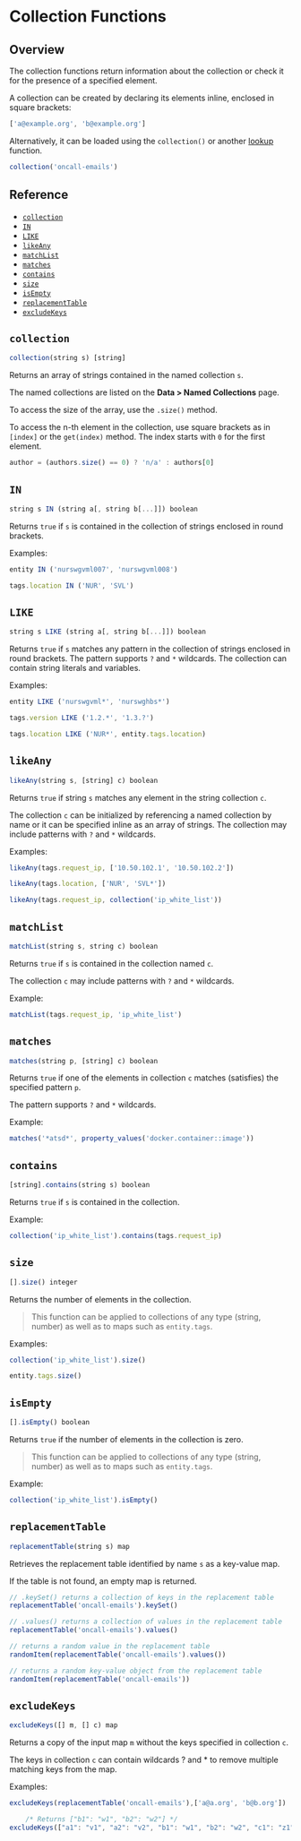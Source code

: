 # Collection Functions

## Overview

The collection functions return information about the collection or check it for the presence of a specified element.

A collection can be created by declaring its elements inline, enclosed in square brackets:

```javascript
['a@example.org', 'b@example.org']
```

Alternatively, it can be loaded using the `collection()` or another [lookup](functions-lookup.md) function.

```javascript
collection('oncall-emails')
```

## Reference

* [`collection`](#collection)
* [`IN`](#in)
* [`LIKE`](#like)
* [`likeAny`](#likeany)
* [`matchList`](#matchlist)
* [`matches`](#matches)
* [`contains`](#contains)
* [`size`](#size)
* [`isEmpty`](#isempty)
* [`replacementTable`](#replacementtable)
* [`excludeKeys`](#excludekeys)

## `collection`

```javascript
collection(string s) [string]
```

Returns an array of strings contained in the named collection `s`.

The named collections are listed on the **Data > Named Collections** page.

To access the size of the array, use the `.size()` method.

To access the n-th element in the collection, use square brackets as in `[index]` or the `get(index)` method. The index starts with `0` for the first element.

```javascript
author = (authors.size() == 0) ? 'n/a' : authors[0]
```

## `IN`

```javascript
string s IN (string a[, string b[...]]) boolean
```

Returns `true` if `s` is contained in the collection of strings enclosed in round brackets.

Examples:

```javascript
entity IN ('nurswgvml007', 'nurswgvml008')
```

```javascript
tags.location IN ('NUR', 'SVL')
```

## `LIKE`

```javascript
string s LIKE (string a[, string b[...]]) boolean
```

Returns `true` if `s` matches any pattern in the collection of strings enclosed in round brackets. The pattern supports `?` and `*` wildcards. The collection can contain string literals and variables.

Examples:

```javascript
entity LIKE ('nurswgvml*', 'nurswghbs*')
```

```javascript
tags.version LIKE ('1.2.*', '1.3.?')
```

```javascript
tags.location LIKE ('NUR*', entity.tags.location)
```

## `likeAny`

```javascript
likeAny(string s, [string] c) boolean
```

Returns `true` if string `s` matches any element in the string collection `c`.

The collection `c` can be initialized by referencing a named collection by name or it can be specified inline as an array of strings. The collection may include patterns with `?` and `*` wildcards.

Examples:

```javascript
likeAny(tags.request_ip, ['10.50.102.1', '10.50.102.2'])
```

```javascript
likeAny(tags.location, ['NUR', 'SVL*'])
```

```javascript
likeAny(tags.request_ip, collection('ip_white_list'))
```

## `matchList`

```javascript
matchList(string s, string c) boolean
```

Returns `true` if `s` is contained in the collection named `c`.

The collection `c` may include patterns with `?` and `*` wildcards.

Example:

```javascript
matchList(tags.request_ip, 'ip_white_list')
```

## `matches`

```javascript
matches(string p, [string] c) boolean
```

Returns `true` if one of the elements in collection `c` matches (satisfies) the specified pattern `p`.

The pattern supports `?` and `*` wildcards.

Example:

```javascript
matches('*atsd*', property_values('docker.container::image'))
```

## `contains`

```javascript
[string].contains(string s) boolean
```

Returns `true` if `s` is contained in the collection.

Example:

```javascript
collection('ip_white_list').contains(tags.request_ip)
```

## `size`

```javascript
[].size() integer
```

Returns the number of elements in the collection.

> This function can be applied to collections of any type (string, number) as well as to maps such as `entity.tags`.

Examples:

```javascript
collection('ip_white_list').size()
```

```javascript
entity.tags.size()
```

## `isEmpty`

```javascript
[].isEmpty() boolean
```

Returns `true` if the number of elements in the collection is zero.

> This function can be applied to collections of any type (string, number) as well as to maps such as `entity.tags`.

Example:

```javascript
collection('ip_white_list').isEmpty()
```

## `replacementTable`

```javascript
replacementTable(string s) map
```

Retrieves the replacement table identified by name `s` as a key-value map.

If the table is not found, an empty map is returned.

```javascript
// .keySet() returns a collection of keys in the replacement table
replacementTable('oncall-emails').keySet()
```

```javascript
// .values() returns a collection of values in the replacement table
replacementTable('oncall-emails').values()
```

```javascript
// returns a random value in the replacement table
randomItem(replacementTable('oncall-emails').values())
```

```javascript
// returns a random key-value object from the replacement table
randomItem(replacementTable('oncall-emails'))
```

## `excludeKeys`

```javascript
excludeKeys([] m, [] c) map
```

Returns a copy of the input map `m` without the keys specified in collection `c`.

The keys in collection `c` can contain wildcards ? and * to remove multiple matching keys from the map.

Examples:

```javascript
excludeKeys(replacementTable('oncall-emails'),['a@a.org', 'b@b.org'])
```

```javascript
    /* Returns ["b1": "w1", "b2": "w2"] */
excludeKeys(["a1": "v1", "a2": "v2", "b1": "w1", "b2": "w2", "c1": "z1"], ['a*', 'c1'])
```
